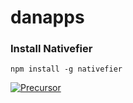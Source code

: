 # danapps

### Install Nativefier

`npm install -g nativefier`

[![Precursor](https://precursorapp.com/document/Untitled-17592211228286.svg?auth-token=)](https://precursorapp.com/document/Untitled-17592211228286)
